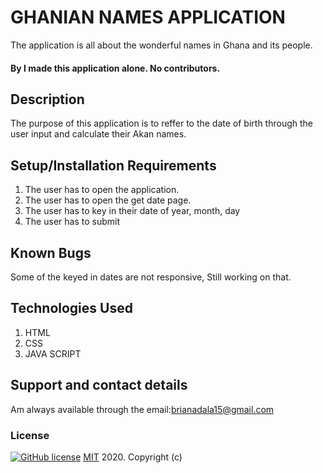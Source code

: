  
# GHANIAN NAMES APPLICATION

The application is all about the wonderful names in Ghana and its people.

#### By **I made this application alone. No contributors.**
## Description
The purpose of this application is to reffer to the date of birth through the user input and calculate their Akan names.
## Setup/Installation Requirements
 1. The user has to open the application.
 2. The user has to open the get date page.
 3. The user has to key in their date of year, month, day
 4. The user has to submit
## Known Bugs
Some of the keyed in dates are not responsive, Still working on that.
## Technologies Used
1. HTML
2. CSS
3. JAVA SCRIPT
## Support and contact details
Am always available through the email:brianadala15@gmail.com
### License
  [![GitHub license](https://img.shields.io/github/license/Naereen/StrapDown.js.svg)](https://github.com/Naereen/StrapDown.js/blob/master/LICENSE)
<a href=https://choosealicense.com/licenses/mit/>MIT</a> 2020.
Copyright (c) 

